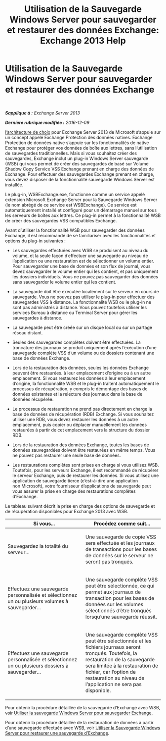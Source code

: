 ﻿---
title: 'Utilisation de la Sauvegarde Windows Server pour sauvegarder et restaurer des données Exchange: Exchange 2013 Help'
TOCTitle: Utilisation de la Sauvegarde Windows Server pour sauvegarder et restaurer des données Exchange
ms:assetid: 0fac891a-5713-42b6-afd5-c91b2b88f966
ms:mtpsurl: https://technet.microsoft.com/fr-fr/library/Dd876851(v=EXCHG.150)
ms:contentKeyID: 50477513
ms.date: 05/23/2018
mtps_version: v=EXCHG.150
ms.translationtype: MT
---

# Utilisation de la Sauvegarde Windows Server pour sauvegarder et restaurer des données Exchange

 

_**Sapplique à :** Exchange Server 2013_

_**Dernière rubrique modifiée :** 2016-12-09_

[l’architecture de choix](https://blogs.technet.com/b/exchange/archive/2014/04/21/the-preferred-architecture.aspx) pour Exchange Server 2013 de Microsoft s’appuie sur un concept appelé Exchange Protection des données natives. Exchange Protection de données native s’appuie sur les fonctionnalités de native Exchange pour protéger vos données de boîte aux lettres, sans l’utilisation de sauvegardes traditionnelles. Mais si vous souhaitez créer des sauvegardes, Exchange inclut un plug-in Windows Server sauvegarde (WSB) qui vous permet de créer des sauvegardes de basé sur Volume Shadow Copy Service VSS Exchange prenant en charge des données de Exchange. Pour effectuer des sauvegardes Exchange prenant en charge, vous devez disposer de la fonctionnalité sauvegarde Windows Server est installée.

Le plug-in, WSBExchange.exe, fonctionne comme un service appelé extension Microsoft Exchange Server pour la Sauvegarde Windows Server (le nom abrégé de ce service est WSBExchange). Ce service est automatiquement installé et configuré pour un démarrage manuel sur tous les serveurs de boîtes aux lettres. Ce plug-in permet à la fonctionnalité WSB de créer des sauvegardes VSS compatibles Exchange.

Avant d’utiliser la fonctionnalité WSB pour sauvegarder des données Exchange, il est recommandé de se familiariser avec les fonctionnalités et options du plug-in suivantes :

  - Les sauvegardes effectuées avec WSB se produisent au niveau du volume, et la seule façon d’effectuer une sauvegarde au niveau de l’application ou une restauration est de sélectionner un volume entier. Pour sauvegarder une base de données et son flux de journal, vous devez sauvegarder le volume entier qui les contient, et pas uniquement les dossiers individuels. Vous ne pouvez pas sauvegarder des données sans sauvegarder le volume entier qui les contient.

  - La sauvegarde doit être exécutée localement sur le serveur en cours de sauvegarde. Vous ne pouvez pas utiliser le plug-in pour effectuer des sauvegardes VSS à distance. La fonctionnalité WSB ou le plug-in ne sont pas administrés à distance. Vous pouvez toutefois utiliser les services Bureau à distance ou Terminal Server pour gérer les sauvegardes à distance.

  - La sauvegarde peut être créée sur un disque local ou sur un partage réseau distant.

  - Seules des sauvegardes complètes doivent être effectuées. La troncature des journaux se produit uniquement après l’exécution d’une sauvegarde complète VSS d’un volume ou de dossiers contenant une base de données Exchange.

  - Lors de la restauration des données, seules les données Exchange peuvent être restaurées. à leur emplacement d’origine ou à un autre emplacement. Si vous restaurez les données à leur emplacement d’origine, la fonctionnalité WSB et le plug-in traitent automatiquement le processus de récupération, y compris le démontage des bases de données existantes et la relecture des journaux dans la base de données récupérée.

  - Le processus de restauration ne prend pas directement en charge la base de données de récupération (RDB) Exchange. Si vous souhaitez utiliser une RDB, vous devez restaurer les données à un autre emplacement, puis copier ou déplacer manuellement les données restaurées à partir de cet emplacement vers la structure du dossier RDB.

  - Lors de la restauration des données Exchange, toutes les bases de données sauvegardées doivent être restaurées en même temps. Vous ne pouvez pas restaurer une seule base de données.

  - Les restaurations complètes sont prises en charge si vous utilisez WSB. Toutefois, pour les serveurs Exchange, il est recommandé de récupérer le serveur Exchange, puis de restaurer les données. Si vous utilisez une application de sauvegarde tierce (c’est-à-dire une application non Microsoft), votre fournisseur d’applications de sauvegarde peut vous assurer la prise en charge des restaurations complètes d’Exchange.

Le tableau suivant décrit la prise en charge des options de sauvegarde et de récupération disponibles pour Exchange 2013 avec WSB.


<table>
<colgroup>
<col style="width: 50%" />
<col style="width: 50%" />
</colgroup>
<thead>
<tr class="header">
<th>Si vous...</th>
<th>Procédez comme suit...</th>
</tr>
</thead>
<tbody>
<tr class="odd">
<td><p>Sauvegardez la totalité du serveur...</p></td>
<td><p>Une sauvegarde de copie VSS sera effectuée et les journaux de transactions pour les bases de données sur le serveur ne seront pas tronqués.</p></td>
</tr>
<tr class="even">
<td><p>Effectuez une sauvegarde personnalisée et sélectionnez un ou plusieurs volumes à sauvegarder...</p></td>
<td><p>Une sauvegarde complète VSS peut être sélectionnée, ce qui permet aux journaux de transaction pour les bases de données sur les volumes sélectionnés d’être tronqués lorsqu’une sauvegarde réussit.</p></td>
</tr>
<tr class="odd">
<td><p>Effectuez une sauvegarde personnalisée et sélectionnez un ou plusieurs dossiers à sauvegarder...</p></td>
<td><p>Une sauvegarde complète VSS peut être sélectionnée et les fichiers journaux seront tronqués. Toutefois, la restauration de la sauvegarde sera limitée à la restauration de fichier, car l’option de restauration au niveau de l’application ne sera pas disponible.</p></td>
</tr>
</tbody>
</table>


Pour obtenir la procédure détaillée de la sauvegarde d’Exchange avec WSB, voir [Utiliser la sauvegarde Windows Server pour sauvegarder Exchange](use-windows-server-backup-to-back-up-exchange-exchange-2013-help.md).

Pour obtenir la procédure détaillée de la restauration de données à partir d’une sauvegarde effectuée avec WSB, voir [Utiliser la Sauvegarde Windows Server pour restaurer une sauvegarde d’Exchange](use-windows-server-backup-to-restore-a-backup-of-exchange-exchange-2013-help.md).

